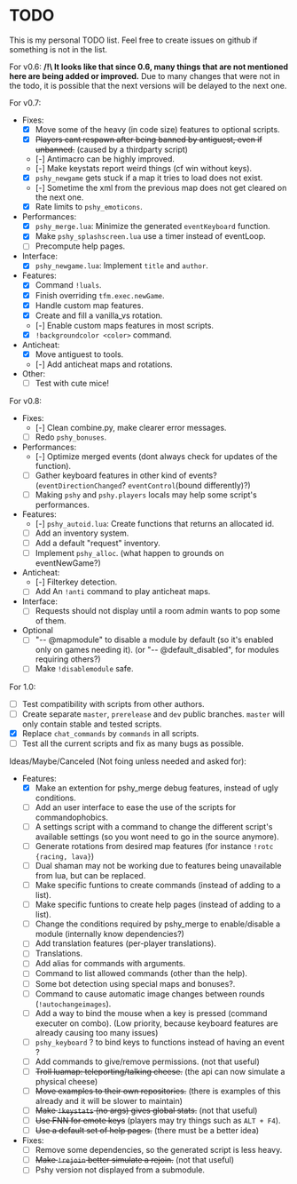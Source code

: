 # TODO

This is my personal TODO list.
Feel free to create issues on github if something is not in the list.

For v0.6:
	**/!\ It looks like that since 0.6, many things that are not mentioned here are being added or improved.**
	Due to many changes that were not in the todo, it is possible that the next versions will be delayed to the next one.

For v0.7:
- Fixes:
  - [x] Move some of the heavy (in code size) features to optional scripts.
  - [x] ~~Players cant respawn after being banned by antiguest, even if unbanned.~~ (caused by a thirdparty script)
  - [-] Antimacro can be highly improved.
  - [-] Make keystats report weird things (cf win without keys).
  - [x] `pshy_newgame` gets stuck if a map it tries to load does not exist.
  - [-] Sometime the xml from the previous map does not get cleared on the next one.
  - [x] Rate limits to `pshy_emoticons`.
- Performances:
  - [x] `pshy_merge.lua`: Minimize the generated `eventKeyboard` function.
  - [x] Make `pshy_splashscreen.lua` use a timer instead of eventLoop.
  - [ ] Precompute help pages.
- Interface:
  - [x] `pshy_newgame.lua`: Implement `title` and `author`.
- Features:
  - [x] Command `!luals`.
  - [x] Finish overriding `tfm.exec.newGame`.
  - [x] Handle custom map features.
  - [x] Create and fill a vanilla_vs rotation.
  - [-] Enable custom maps features in most scripts.
  - [x] `!backgroundcolor <color>` command.
- Anticheat:
  - [x] Move antiguest to tools.
  - [-] Add anticheat maps and rotations.
- Other:
  - [ ] Test with cute mice!

For v0.8:
- Fixes:
  - [-] Clean combine.py, make clearer error messages.
  - [ ] Redo `pshy_bonuses`.
- Performances:
  - [-] Optimize merged events (dont always check for updates of the function).
  - [ ] Gather keyboard features in other kind of events? (`eventDirectionChanged`? `eventControl`(bound differently)?)
  - [ ] Making `pshy` and `pshy.players` locals may help some script's performances.
- Features:
  - [-] `pshy_autoid.lua`: Create functions that returns an allocated id.
  - [ ] Add an inventory system.
  - [ ] Add a default "request" inventory.
  - [ ] Implement `pshy_alloc`. (what happen to grounds on eventNewGame?)
- Anticheat:
  - [-] Filterkey detection.
  - [ ] Add An `!anti` command to play anticheat maps.
- Interface:
  - [ ] Requests should not display until a room admin wants to pop some of them.
- Optional
  - [ ] "-- @mapmodule" to disable a module by default (so it's enabled only on games needing it). (or "-- @default_disabled", for modules requiring others?)
  - [ ] Make `!disablemodule` safe.

For 1.0:
- [ ] Test compatibility with scripts from other authors.
- [ ] Create separate `master`, `prerelease` and `dev` public branches. `master` will only contain stable and tested scripts.
- [x] Replace `chat_commands` by `commands` in all scripts.
- [ ] Test all the current scripts and fix as many bugs as possible.

Ideas/Maybe/Canceled (Not foing unless needed and asked for):
- Features:
  - [x] Make an extention for pshy_merge debug features, instead of ugly conditions.
  - [ ] Add an user interface to ease the use of the scripts for commandophobics.
  - [ ] A settings script with a command to change the different script's available settings (so you wont need to go in the source anymore).
  - [ ] Generate rotations from desired map features (for instance `!rotc {racing, lava}`)
  - [ ] Dual shaman may not be working due to features being unavailable from lua, but can be replaced.
  - [ ] Make specific funtions to create commands (instead of adding to a list).
  - [ ] Make specific funtions to create help pages (instead of adding to a list).
  - [ ] Change the conditions required by pshy_merge to enable/disable a module (internally know dependencies?)
  - [ ] Add translation features (per-player translations).
  - [ ] Translations.
  - [ ] Add alias for commands with arguments.
  - [ ] Command to list allowed commands (other than the help).
  - [ ] Some bot detection using special maps and bonuses?.
  - [ ] Command to cause automatic image changes between rounds (`!autochangeimages`).
  - [ ] Add a way to bind the mouse when a key is pressed (command executer on combo). (Low priority, because keyboard features are already causing too many issues)
  - [ ] `pshy_keyboard` ? to bind keys to functions instead of having an event ?
  - [ ] Add commands to give/remove permissions. (not that useful)
  - [ ] ~~Troll luamap: teleporting/talking cheese.~~ (the api can now simulate a physical cheese)
  - [ ] ~~Move examples to their own repositories.~~ (there is examples of this already and it will be slower to maintain)
  - [ ] ~~Make `!keystats` (no args) gives global stats.~~ (not that useful)
  - [ ] ~~Use FNN for emote keys~~ (players may try things such as `ALT + F4`).
  - [ ] ~~Use a default set of help pages.~~ (there must be a better idea)
- Fixes:
  - [ ] Remove some dependencies, so the generated script is less heavy.
  - [ ] ~~Make `!rejoin` better simulate a rejoin.~~ (not that useful)
  - [ ] Pshy version not displayed from a submodule.
